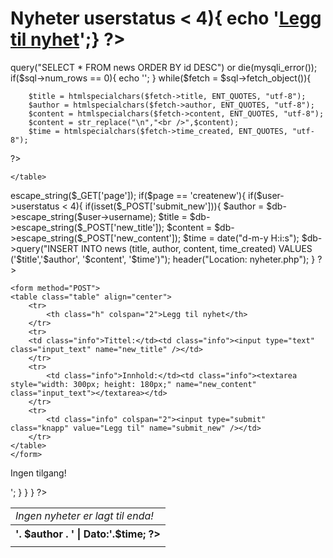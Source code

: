 <?php
include 'core.php';
startpage();
?>
<div id="center">
    <h1 class="headline">Nyheter <?php if($user->userstatus < 4){ echo '<a href="nyheter.php?page=createnew">Legg til nyhet</a>';} ?></h1>
    <?php
    if(!isset($_GET['page'])){
?>
<table class="table" align="center">
<?php
echo date("d-m-y H:i:s");
?>
<?php
        $sql = $db->query("SELECT * FROM news ORDER BY id DESC") or die(mysqli_error());
        if($sql->num_rows == 0){
            echo '<tr><td class="info"><i>Ingen nyheter er lagt til enda!</i></td></tr>';
        }
        while($fetch = $sql->fetch_object()){
            
        $title = htmlspecialchars($fetch->title, ENT_QUOTES, "utf-8");
        $author = htmlspecialchars($fetch->author, ENT_QUOTES, "utf-8");
        $content = htmlspecialchars($fetch->content, ENT_QUOTES, "utf-8");
        $content = str_replace("\n","<br />",$content);
        $time = htmlspecialchars($fetch->time_created, ENT_QUOTES, "utf-8");
?>
        <tr>
            <th class="h"><?php echo $title . ' | Skrevet av: <a href="profil.php?nick='.$author.'">'. $author . '</a> | Dato:'.$time; ?></th>
        </tr>
        <tr>
            <td class="info"><?php echo $content; ?></td>
        </tr>
<?php
}
?>
    </table>
<?php
    }else{
        $page = $db->escape_string($_GET['page']);
        if($page == 'createnew'){
            if($user->userstatus < 4){
               
            if(isset($_POST['submit_new'])){
                $author = $db->escape_string($user->username);
                $title = $db->escape_string($_POST['new_title']);
                $content = $db->escape_string($_POST['new_content']);
                $time = date("d-m-y H:i:s");
                $db->query("INSERT INTO news (title, author, content, time_created) VALUES ('$title','$author', '$content', '$time')");
                header("Location: nyheter.php");
                
            }
?>
    <form method="POST">
    <table class="table" align="center">
        <tr>
            <th class="h" colspan="2">Legg til nyhet</th>
        </tr>
        <tr>
        <td class="info">Tittel:</td><td class="info"><input type="text" class="input_text" name="new_title" /></td>
        </tr>
        <tr>
            <td class="info">Innhold:</td><td class="info"><textarea style="width: 300px; height: 180px;" name="new_content" class="input_text"></textarea></td>
        </tr>
        <tr>
            <td class="info" colspan="2"><input type="submit" class="knapp" value="Legg til" name="submit_new" /></td>
        </tr>
    </table>
    </form>
<?php
        }else{
            echo '<p class="feil">Ingen tilgang!</p>';
        }
        }
    }
    ?>
</div>
<?php
endpage();
?>

